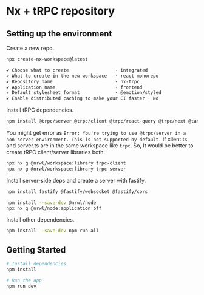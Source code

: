 # Nx + tRPC repository

## Setting up the environment

Create a new repo.

```sh
npx create-nx-workspace@latest

✔ Choose what to create                 · integrated
✔ What to create in the new workspace   · react-monorepo
✔ Repository name                       · nx-trpc
✔ Application name                      · frontend
✔ Default stylesheet format             · @emotion/styled
✔ Enable distributed caching to make your CI faster · No
```

Install tRPC dependencies.

```sh
npm install @trpc/server @trpc/client @trpc/react-query @trpc/next @tanstack/react-query zod
```

You might get error as `Error: You're trying to use @trpc/server in a non-server environment. This is not supported by default.` if client.ts and server.ts are in the same workspace like `trpc`.
So, It would be better to create tRPC client/server libraries both.

```sh
npx nx g @nrwl/workspace:library trpc-client
npx nx g @nrwl/workspace:library trpc-server
```

Install server-side deps and create a server with fastify.

```sh
npm install fastify @fastify/websocket @fastify/cors

npm install --save-dev @nrwl/node
npx nx g @nrwl/node:application bff
```

Install other dependencies.

```sh
npm install --save-dev npm-run-all
```

## Getting Started

```sh
# Install dependencies.
npm install

# Run the app
npm run dev
```
